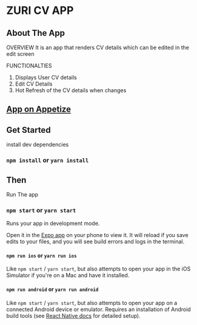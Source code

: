 # ZURI CV APP

## About The App

OVERVIEW
It is an app that renders CV details which can be edited in the edit screen

FUNCTIONALTIES
1. Displays User CV details
2. Edit CV Details
3. Hot Refresh of the CV details when changes

## [App on Appetize](1https://appetize.io/app/vpzhg573eznd2zz4uwvgunlu34?device=pixel4&osVersion=11.0&scale=75) 

## Get Started

install dev dependencies

### `npm install` or `yarn install`

## Then

Run The app

### `npm start` or `yarn start`

Runs your app in development mode.

Open it in the [Expo app](https://expo.io) on your phone to view it. It will reload if you save edits to your files, and you will see build errors and logs in the terminal.

#### `npm run ios` or `yarn run ios`

Like `npm start` / `yarn start`, but also attempts to open your app in the iOS Simulator if you're on a Mac and have it installed.

#### `npm run android` or `yarn run android`

Like `npm start` / `yarn start`, but also attempts to open your app on a connected Android device or emulator. Requires an installation of Android build tools (see [React Native docs](https://facebook.github.io/react-native/docs/getting-started.html) for detailed setup).

